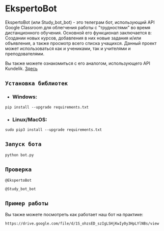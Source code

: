 # EkspertoBot

EkspertoBot (или Study_bot_bot) - это телеграм бот, использующий API Google Classroom для облегчения работы с "трудностями" во время дистанционного обучения. Основной его функционал заключается в: Создании новых курсов, добавления в них новые задания и/или объявления, а также просмотр всего списка учащихся. Данный проект может использоваться как и учениками, так и учителями и преподователями.

Вы также можете ознакомиться с его аналогом, использующего API Kundelik. <a href='https://github.com/shellyshampaine/kundelik' target="_blank">Здесь</a>

## `Установка библиотек`

* ### Windows:
```
pip install --upgrade requirements.txt
```

* ### Linux/MacOS:
```
sudo pip3 install --upgrade requirements.txt
```

## `Запуск бота`
```
python bot.py
```
  
## `Проверка`

```
@EkspertoBot
```
```
@Study_bot_bot
```

## `Пример работы`
Вы также можете посмотреть как работает наш бот на практике:
```
https://drive.google.com/file/d/1S_ohzsED_szIgLSHjKwIy0y3HpLYlNBs/view
```
